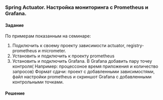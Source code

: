 ### Spring Actuator. Настройка мониторинга с Prometheus и Grafana.

#### Задание
По примерам показанным на семинаре:
1. Подключить к своему проекту зависимости actuator, registry-prometheus и micrometer.
2. Установить и подключить к проекту prometheus
3. Установить и подключить Grafana. В Grafana добавить пару точеу контроля( Например: процессоное время приложения и количество запросов)
Формат сдачи: проект с добавленными зависимостями, файл настройки prometheus и скриншот Grafana с добавленными контрольными точками.

#### Решение
